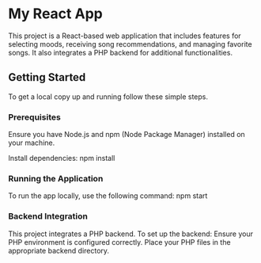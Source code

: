 # My React App

This project is a React-based web application that includes features for selecting moods, receiving song recommendations, and managing favorite songs. It also integrates a PHP backend for additional functionalities.

## Getting Started

To get a local copy up and running follow these simple steps.

### Prerequisites

Ensure you have Node.js and npm (Node Package Manager) installed on your machine.

Install dependencies:
npm install

### Running the Application
To run the app locally, use the following command:
npm start

### Backend Integration
This project integrates a PHP backend. To set up the backend:
Ensure your PHP environment is configured correctly.
Place your PHP files in the appropriate backend directory.

